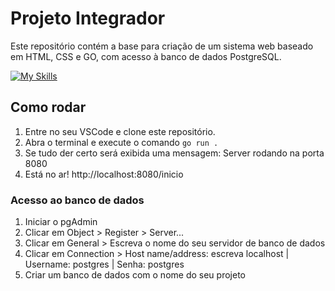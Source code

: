 # Projeto Integrador
Este repositório contém a base para criação de um sistema web baseado em HTML, CSS e GO, com acesso à banco de dados PostgreSQL.

[![My Skills](https://skillicons.dev/icons?i=golang,html,css,postgres)](https://skillicons.dev)

## Como rodar
1. Entre no seu VSCode e clone este repositório.
2. Abra o terminal e execute o comando `go run .`
3. Se tudo der certo será exibida uma mensagem: Server rodando na porta 8080
4. Está no ar! http://localhost:8080/inicio

### Acesso ao banco de dados
1. Iniciar o pgAdmin
2. Clicar em Object > Register > Server...
3. Clicar em General > Escreva o nome do seu servidor de banco de dados
4. Clicar em Connection > Host name/address: escreva localhost | Username: postgres | Senha: postgres
5. Criar um banco de dados com o nome do seu projeto
